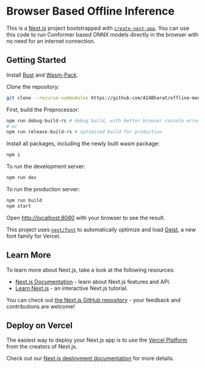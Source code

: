 # Browser Based Offline Inference

This is a [Next.js](https://nextjs.org) project bootstrapped with [`create-next-app`](https://nextjs.org/docs/app/api-reference/cli/create-next-app). You can use this code to run Conformer based ONNX models directly in the browser with no need for an internet connection.

## Getting Started

Install [Rust](https://www.rust-lang.org/tools/install) and [Wasm-Pack](https://rustwasm.github.io/wasm-pack/installer/).

Clone the repository:
```bash
git clone --recurse-submodules https://github.com/AI4Bharat/offline-model-inference.git
```
 
First, build the Preprocessor:
```bash
npm run debug-build-rs # debug build, with better browser console error logging
# or
npm run release-build-rs # optimised build for production
```

Install all packages, including the newly built wasm package:
```bash
npm i
```

To run the development server:
```bash
npm run dev
```

To run the production server:
```bash
npm run build
npm start
```

Open [http://localhost:8080](http://localhost:8080) with your browser to see the result.

This project uses [`next/font`](https://nextjs.org/docs/app/building-your-application/optimizing/fonts) to automatically optimize and load [Geist](https://vercel.com/font), a new font family for Vercel.

## Learn More

To learn more about Next.js, take a look at the following resources:

- [Next.js Documentation](https://nextjs.org/docs) - learn about Next.js features and API.
- [Learn Next.js](https://nextjs.org/learn) - an interactive Next.js tutorial.

You can check out [the Next.js GitHub repository](https://github.com/vercel/next.js) - your feedback and contributions are welcome!

## Deploy on Vercel

The easiest way to deploy your Next.js app is to use the [Vercel Platform](https://vercel.com/new?utm_medium=default-template&filter=next.js&utm_source=create-next-app&utm_campaign=create-next-app-readme) from the creators of Next.js.

Check out our [Next.js deployment documentation](https://nextjs.org/docs/app/building-your-application/deploying) for more details.
